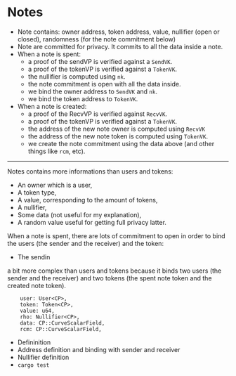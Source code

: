 # Notes

* Note contains: owner address, token address, value, nullifier (open or closed), randomness (for the note commitment below)
* Note are committed for privacy. It commits to all the data inside a note.
* When a note is spent:
    * a proof of the sendVP is verified against a `SendVK`.
    * a proof of the tokenVP is verified against a `TokenVK`.
    * the nullifier is computed using `nk`.
    * the note commitment is open with all the data inside.
    * we bind the owner address to `SendVK` and `nk`.
    * we bind the token address to `TokenVK`.
* When a note is created:
    * a proof of the RecvVP is verified against `RecvVK`.
    * a proof of the tokenVP is verified against a `TokenVK`.
    * the address of the new note owner is computed using `RecvVK`
    * the address of the new note token is computed using `TokenVK`.
    * we create the note commitment using the data above (and other things like `rcm`, etc).


-----



Notes contains more informations than users and tokens:
* An owner which is a user,
* A token type,
* A value, corresponding to the amount of tokens,
* A nullifier,
* Some data (not useful for my explanation),
* A random value useful for getting full privacy latter.

When a note is spent, there are lots of commitment to open in order to bind the users (the sender and the receiver) and the token:
* The sendin

a bit more complex than users and tokens because it binds two users (the sender and the receiver) and two tokens (the spent note token and the created note token).

        user: User<CP>,
        token: Token<CP>,
        value: u64,
        rho: Nullifier<CP>,
        data: CP::CurveScalarField,
        rcm: CP::CurveScalarField,

* Defininition
* Address definition and binding with sender and receiver
* Nullifier definition
* `cargo test`